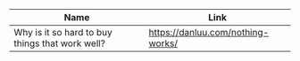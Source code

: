 | Name        | Link           | 
| ------------- | ------------ | 
| Why is it so hard to buy things that work well? | https://danluu.com/nothing-works/ |
